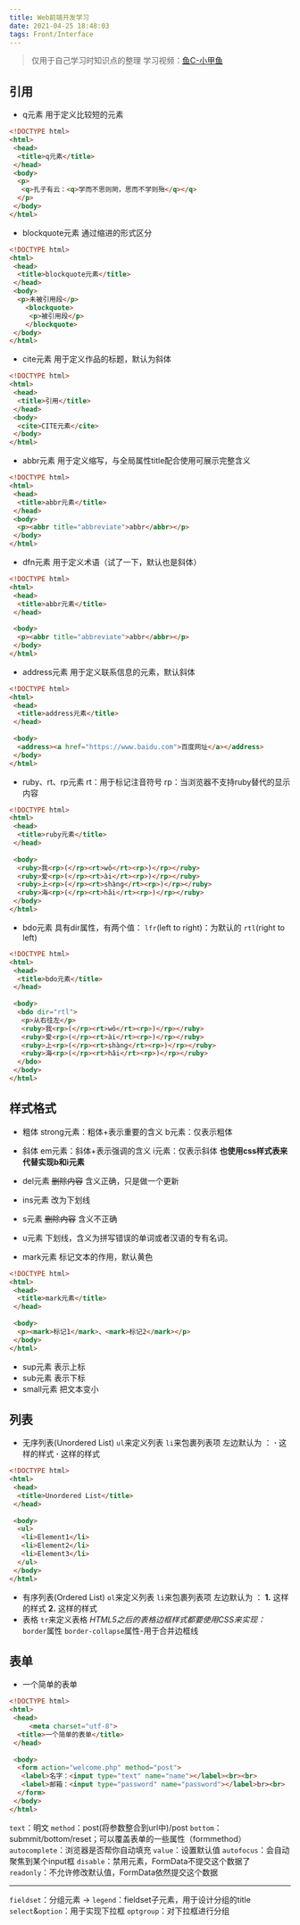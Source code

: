 ```yaml
---
title: Web前端开发学习
date: 2021-04-25 18:48:03
tags: Front/Interface
---
```


>仅用于自己学习时知识点的整理
>学习视频：[鱼C-小甲鱼](https://www.bilibili.com/video/BV1QW411N762?p=11)

## 引用

- q元素
用于定义比较短的元素

```html
<!DOCTYPE html>
<html>
 <head>
  <title>q元素</title>
 </head>
 <body>
  <p>
   <q>孔子有云：<q>学而不思则罔，思而不学则殆</q></q>
  </p>
 </body>
</html>
```

- blockquote元素
通过缩进的形式区分

```html
<!DOCTYPE html>
<html>
 <head>
  <title>blockquote元素</title>
 </head>
 <body>
  <p>未被引用段</p>
    <blockquote>
     <p>被引用段</p>
    </blockquote>
 </body>
</html>
```

- cite元素
用于定义作品的标题，默认为斜体

```html
<!DOCTYPE html>
<html>
 <head>
  <title>引用</title>
 </head>
 <body>
  <cite>CITE元素</cite>
 </body>
</html>
```

- abbr元素
用于定义缩写，与全局属性title配合使用可展示完整含义

```html
<!DOCTYPE html>
<html>
 <head>
  <title>abbr元素</title>
 </head>
 <body>
  <p><abbr title="abbreviate">abbr</abbr></p>
 </body>
</html>
```

- dfn元素
用于定义术语（试了一下，默认也是斜体）

```html
<!DOCTYPE html>
<html>
 <head>
  <title>abbr元素</title>
 </head>
 
 <body>
  <p><abbr title="abbreviate">abbr</abbr></p>
 </body>
</html>
```

- address元素
用于定义联系信息的元素，默认斜体

```html
<!DOCTYPE html>
<html>
 <head>
  <title>address元素</title>
 </head>
 
 <body>
  <address><a href="https://www.baidu.com">百度网址</a></address>
 </body>
</html>
```

- ruby、rt、rp元素
rt：用于标记注音符号
rp：当浏览器不支持ruby替代的显示内容

```html
<!DOCTYPE html>
<html>
 <head>
  <title>ruby元素</title>
 </head>
 
 <body>
  <ruby>我<rp>(</rp><rt>wǒ</rt><rp>)</rp></ruby>
  <ruby>爱<rp>(</rp><rt>ài</rt><rp>)</rp></ruby>
  <ruby>上<rp>(</rp><rt>shàng</rt><rp>)</rp></ruby>
  <ruby>海<rp>(</rp><rt>hǎi</rt><rp>)</rp></ruby>
 </body>
</html>
```

- bdo元素
具有dir属性，有两个值：
`lfr`(left to right)：为默认的
`rtl`(right to left)

```html
<!DOCTYPE html>
<html>
 <head>
  <title>bdo元素</title>
 </head>
 
 <body>
  <bdo dir="rtl">
   <p>从右往左</p>
   <ruby>我<rp>(</rp><rt>wǒ</rt><rp>)</rp></ruby>
   <ruby>爱<rp>(</rp><rt>ài</rt><rp>)</rp></ruby>
   <ruby>上<rp>(</rp><rt>shàng</rt><rp>)</rp></ruby>
   <ruby>海<rp>(</rp><rt>hǎi</rt><rp>)</rp></ruby>
  </bdo>
 </body>
</html>
```

## 样式格式

- 粗体
strong元素：粗体+表示重要的含义
b元素：仅表示粗体

- 斜体
em元素：斜体+表示强调的含义
i元素：仅表示斜体
**也使用css样式表来代替实现b和i元素**

- del元素
~~删除内容~~
含义正确，只是做一个更新
- ins元素
改为下划线
- s元素
~~删除内容~~
含义不正确
- u元素
下划线，含义为拼写错误的单词或者汉语的专有名词。
- mark元素
标记文本的作用，默认黄色

```html
<!DOCTYPE html>
<html>
 <head>
  <title>mark元素</title>
 </head>
 
 <body>
  <p><mark>标记1</mark>、<mark>标记2</mark></p>
 </body>
</html>
```

- sup元素
表示上标
- sub元素
表示下标
- small元素
把文本变小

## 列表

- 无序列表(Unordered List)
`ul`来定义列表
`li`来包裹列表项
左边默认为 ：
**·** 这样的样式
**·** 这样的样式

```html
<!DOCTYPE html>
<html>
 <head>
  <title>Unordered List</title>
 </head>
 
 <body>
  <ul>
   <li>Element1</li>
   <li>Element2</li>
   <li>Element3</li>
  </ul>
 </body>
</html>
```

- 有序列表(Ordered List)
`ol`来定义列表
`li`来包裹列表项
左边默认为 ：
**1.** 这样的样式
**2.** 这样的样式
- 表格
`tr`来定义表格
*HTML5之后的表格边框样式都要使用CSS来实现：*
`border`属性
`border-collapse`属性-用于合并边框线

## 表单

- 一个简单的表单

```html
<!DOCTYPE html>
<html>
 <head>
     <meta charset="utf-8">
  <title>一个简单的表单</title>
 </head>
 
 <body>
  <form action="welcome.php" method="post">
   <label>名字：<input type="text" name="name"></label><br><br>
   <label>邮箱：<input type="password" name="password"></label>br><br>
  </form>
 </body>
</html>
```

`text`：明文
`method`：post(将参数整合到url中)/post
`bottom`：submmit/bottom/reset；可以覆盖表单的一些属性（formmethod）
`autocomplete`：浏览器是否帮你自动填充
`value`：设置默认值
`autofocus`：会自动聚焦到某个input框
`disable`：禁用元素，FormData不提交这个数据了
`readonly`：不允许修改默认值，FormData依然提交这个数据

---------------------------------------------------------------------------------------------
`fieldset`：分组元素 -> `legend`：fieldset子元素，用于设计分组的title
`select`&`option`：用于实现下拉框
`optgroup`：对下拉框进行分组
